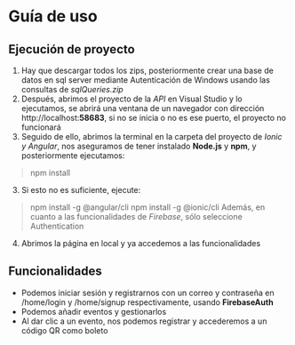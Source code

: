 # Guía de uso

## Ejecución de proyecto
1. Hay que descargar todos los zips, posteriormente crear una base de datos en sql server mediante Autenticación de Windows usando las consultas de *sqlQueries.zip*
2. Después, abrimos el proyecto de la *API* en Visual Studio y lo ejecutamos, se abrirá una ventana de un navegador con dirección http://localhost:**58683**, si no se inicia o no es ese puerto, el proyecto no funcionará
3. Seguido de ello, abrimos la terminal en la carpeta del proyecto de *Ionic y Angular*, nos aseguramos de tener instalado **Node.js** y **npm**, y posteriormente ejecutamos:
> npm install
3. Si esto no es suficiente, ejecute:
> npm install -g @angular/cli
> npm install -g @ionic/cli
Además, en cuanto a las funcionalidades de *Firebase*, sólo seleccione Authentication
4. Abrimos la página en local y ya accedemos a las funcionalidades

## Funcionalidades
+ Podemos iniciar sesión y registrarnos con un correo y contraseña en /home/login y /home/signup respectivamente, usando **FirebaseAuth**
+ Podemos añadir eventos y gestionarlos
+ Al dar clic a un evento, nos podemos registrar y accederemos a un código QR como boleto

